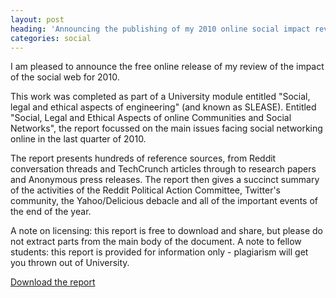 ```yaml
---
layout: post
heading: 'Announcing the publishing of my 2010 online social impact review'
categories: social
---
```


I am pleased to announce the free online release of my review of the impact of the social web for 2010.

This work was completed as part of a University module entitled "Social, legal and ethical aspects of engineering" (and known as SLEASE). Entitled "Social, Legal and Ethical Aspects of online Communities and Social Networks", the report focussed on the main issues facing social networking online in the last quarter of 2010.

The report presents hundreds of reference sources, from Reddit conversation threads and TechCrunch articles through to research papers and Anonymous press releases. The report then gives a succinct summary of the activities of the Reddit Political Action Committee, Twitter's community, the Yahoo/Delicious debacle and all of the important events of the end of the year. 

A note on licensing: this report is free to download and share, but please do not extract parts from the main body of the document. A note to fellow students: this report is provided for information only - plagiarism will get you thrown out of University. 

[Download the report](http://media.chris-alexander.co.uk/onlinecommunities.pdf)
